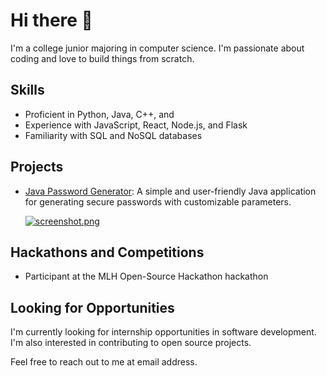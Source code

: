 # Hi there 👋

I'm a college junior majoring in computer science. I'm passionate about coding and love to build things from scratch.

## Skills

- Proficient in Python, Java, C++, and 
- Experience with JavaScript, React, Node.js, and Flask
- Familiarity with SQL and NoSQL databases

## Projects

- [Java Password Generator](https://code.org/beyond/extracurricular): A simple and user-friendly Java application for generating secure passwords with customizable parameters.


  [![screenshot.png](https://i.postimg.cc/3rb0Q55f/screenshot.png)](https://postimg.cc/Thg3nsPn)
## Hackathons and Competitions

- Participant at the MLH  Open-Source Hackathon hackathon


## Looking for Opportunities

I'm currently looking for internship opportunities in software development. I'm also interested in contributing to open source projects.

Feel free to reach out to me at email address.
